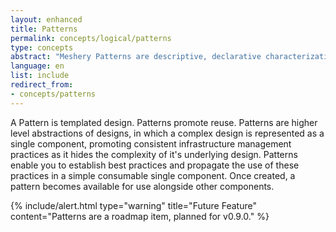 ```yaml
---
layout: enhanced
title: Patterns
permalink: concepts/logical/patterns
type: concepts
abstract: "Meshery Patterns are descriptive, declarative characterizations of how your Kubernetes infrastructure should be configured."
language: en
list: include
redirect_from:
- concepts/patterns
---
```


A Pattern is templated design. Patterns promote reuse. Patterns are higher level abstractions of designs, in which a complex design is represented as a single component, promoting consistent infrastructure management practices as it hides the complexity of it's underlying design. Patterns enable you to establish best practices and propagate the use of these practices in a simple consumable single component. Once created, a pattern becomes available for use alongside other components.

{% include/alert.html type="warning" title="Future Feature" content="Patterns are a roadmap item, planned for v0.9.0."  %}

